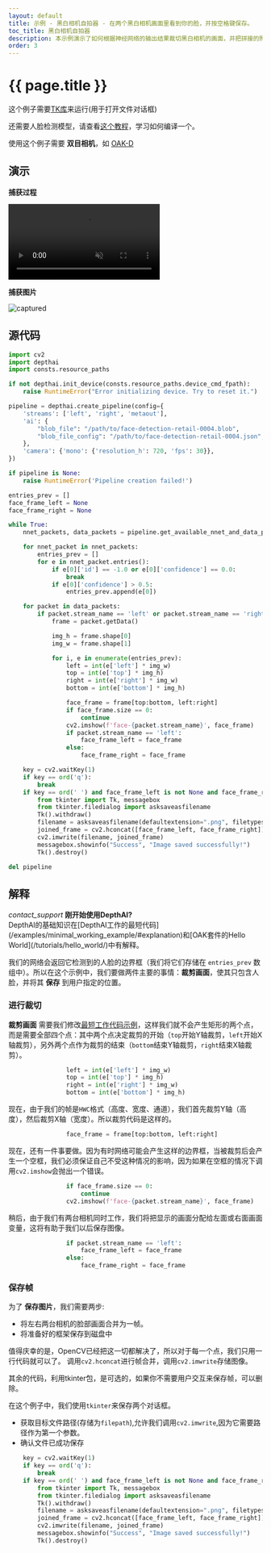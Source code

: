 ```yaml
---
layout: default
title: 示例 - 黑白相机自拍器 - 在两个黑白相机画面里看到你的脸，并按空格键保存。
toc_title: 黑白相机自拍器
description: 本示例演示了如何根据神经网络的输出结果裁切黑白相机的画面，并把拼接的照片保存到硬盘。
order: 3
---
```

# {{ page.title }}

这个例子需要[TK库](https://docs.oracle.com/cd/E88353_01/html/E37842/libtk-3.html)来运行(用于打开文件对话框)

还需要人脸检测模型，请查看[这个教程](/tutorials/converting_openvino_model)，学习如何编译一个。

使用这个例子需要 __双目相机__，如 [OAK-D](products/bw1098obc/) 
## 演示

__捕获过程__

<video muted autoplay controls>
    <source src="/images/samples/face_mono.mp4" type="video/mp4">
</video>

__捕获图片__

![captured](/images/samples/face_mono_selfie.png)

## 源代码

```python
import cv2
import depthai
import consts.resource_paths

if not depthai.init_device(consts.resource_paths.device_cmd_fpath):
    raise RuntimeError("Error initializing device. Try to reset it.")

pipeline = depthai.create_pipeline(config={
    'streams': ['left', 'right', 'metaout'],
    'ai': {
        "blob_file": "/path/to/face-detection-retail-0004.blob",
        "blob_file_config": "/path/to/face-detection-retail-0004.json",
    },
    'camera': {'mono': {'resolution_h': 720, 'fps': 30}},
})

if pipeline is None:
    raise RuntimeError('Pipeline creation failed!')

entries_prev = []
face_frame_left = None
face_frame_right = None

while True:
    nnet_packets, data_packets = pipeline.get_available_nnet_and_data_packets()

    for nnet_packet in nnet_packets:
        entries_prev = []
        for e in nnet_packet.entries():
            if e[0]['id'] == -1.0 or e[0]['confidence'] == 0.0:
                break
            if e[0]['confidence'] > 0.5:
                entries_prev.append(e[0])

    for packet in data_packets:
        if packet.stream_name == 'left' or packet.stream_name == 'right':
            frame = packet.getData()

            img_h = frame.shape[0]
            img_w = frame.shape[1]

            for i, e in enumerate(entries_prev):
                left = int(e['left'] * img_w)
                top = int(e['top'] * img_h)
                right = int(e['right'] * img_w)
                bottom = int(e['bottom'] * img_h)

                face_frame = frame[top:bottom, left:right]
                if face_frame.size == 0:
                    continue
                cv2.imshow(f'face-{packet.stream_name}', face_frame)
                if packet.stream_name == 'left':
                    face_frame_left = face_frame
                else:
                    face_frame_right = face_frame

    key = cv2.waitKey(1)
    if key == ord('q'):
        break
    if key == ord(' ') and face_frame_left is not None and face_frame_right is not None:
        from tkinter import Tk, messagebox
        from tkinter.filedialog import asksaveasfilename
        Tk().withdraw()
        filename = asksaveasfilename(defaultextension=".png", filetypes=(("Image files", "*.png"),("All Files", "*.*")))
        joined_frame = cv2.hconcat([face_frame_left, face_frame_right])
        cv2.imwrite(filename, joined_frame)
        messagebox.showinfo("Success", "Image saved successfully!")
        Tk().destroy()

del pipeline
```

## 解释
<div class="alert alert-primary" role="alert">
<i class="material-icons info">
contact_support
</i>
  <strong>刚开始使用DepthAI?</strong><br/>
  <span class="small">DepthAI的基础知识在[DepthAI工作的最短代码](/examples/minimal_working_example/#explanation)和[OAK套件的Hello World](/tutorials/hello_world/)中有解释。</span>
</div>

我们的网络会返回它检测到的人脸的边界框（我们将它们存储在 `entries_prev` 数组中）。所以在这个示例中，我们要做两件主要的事情：__裁剪画面__，使其只包含人脸，并将其 __保存__ 到用户指定的位置。

### 进行裁切

__裁剪画面__ 需要我们修改[最短工作代码示例](/examples/minimal_working_example/)，这样我们就不会产生矩形的两个点，而是需要全部四个点：其中两个点决定裁剪的开始（`top`开始Y轴裁剪，`left`开始X轴裁剪），另外两个点作为裁剪的结束（`bottom`结束Y轴裁剪，`right`结束X轴裁剪）。

```python
                left = int(e['left'] * img_w)
                top = int(e['top'] * img_h)
                right = int(e['right'] * img_w)
                bottom = int(e['bottom'] * img_h)
```

现在，由于我们的帧是`HWC`格式（高度、宽度、通道），我们首先裁剪Y轴（高度），然后裁剪X轴（宽度）。所以裁剪代码是这样的。

```python
                face_frame = frame[top:bottom, left:right]
```

现在，还有一件事要做。因为有时网络可能会产生这样的边界框，当被裁剪后会产生一个空框，我们必须保证自己不受这种情况的影响，因为如果在空框的情况下调用`cv2.imshow`会抛出一个错误。

```python
                if face_frame.size == 0:
                    continue
                cv2.imshow(f'face-{packet.stream_name}', face_frame)
```

稍后，由于我们有两台相机同时工作，我们将把显示的画面分配给左面或右面画面变量，这将有助于我们以后保存图像。

```python
                if packet.stream_name == 'left':
                    face_frame_left = face_frame
                else:
                    face_frame_right = face_frame
```

### 保存帧

为了 __保存图片__，我们需要两步:

- 将左右两台相机的脸部画面合并为一帧。
- 将准备好的框架保存到磁盘中

值得庆幸的是，OpenCV已经把这一切都解决了，所以对于每一个点，我们只用一行代码就可以了。
调用`cv2.hconcat`进行帧合并，调用`cv2.imwrite`存储图像。

其余的代码，利用tkinter包，是可选的，如果你不需要用户交互来保存帧，可以删除。

在这个例子中，我们使用`tkinter`来保存两个对话框。

- 获取目标文件路径(存储为`filepath`),允许我们调用`cv2.imwrite`,因为它需要路径作为第一个参数。
- 确认文件已成功保存 

```python
    key = cv2.waitKey(1)
    if key == ord('q'):
        break
    if key == ord(' ') and face_frame_left is not None and face_frame_right is not None:
        from tkinter import Tk, messagebox
        from tkinter.filedialog import asksaveasfilename
        Tk().withdraw()
        filename = asksaveasfilename(defaultextension=".png", filetypes=(("Image files", "*.png"),("All Files", "*.*")))
        joined_frame = cv2.hconcat([face_frame_left, face_frame_right])
        cv2.imwrite(filename, joined_frame)
        messagebox.showinfo("Success", "Image saved successfully!")
        Tk().destroy()
```
